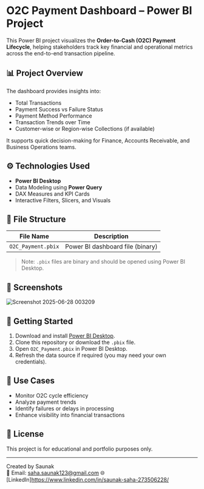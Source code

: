 # O2C Payment Dashboard – Power BI Project

This Power BI project visualizes the **Order-to-Cash (O2C) Payment Lifecycle**, helping stakeholders track key financial and operational metrics across the end-to-end transaction pipeline.

## 📊 Project Overview

The dashboard provides insights into:
- Total Transactions
- Payment Success vs Failure Status
- Payment Method Performance
- Transaction Trends over Time
- Customer-wise or Region-wise Collections (if available)

It supports quick decision-making for Finance, Accounts Receivable, and Business Operations teams.

## ⚙️ Technologies Used

- **Power BI Desktop**
- Data Modeling using **Power Query**
- DAX Measures and KPI Cards
- Interactive Filters, Slicers, and Visuals

## 📁 File Structure

| File Name            | Description                        |
|----------------------|------------------------------------|
| `O2C_Payment.pbix`   | Power BI dashboard file (binary)   |

> Note: `.pbix` files are binary and should be opened using Power BI Desktop.

## 📸 Screenshots
![Screenshot 2025-06-28 003209](https://github.com/user-attachments/assets/b51a2955-8df6-497e-b2eb-dabeb302becc)

## 🚀 Getting Started

1. Download and install [Power BI Desktop](https://powerbi.microsoft.com/desktop/).
2. Clone this repository or download the `.pbix` file.
3. Open `O2C_Payment.pbix` in Power BI Desktop.
4. Refresh the data source if required (you may need your own credentials).

## 📌 Use Cases

- Monitor O2C cycle efficiency
- Analyze payment trends
- Identify failures or delays in processing
- Enhance visibility into financial transactions

## 📄 License

This project is for educational and portfolio purposes only.

---

Created by Saunak  
📧 Email: saha.saunak123@gmail.com
🌐 [LinkedIn]https://www.linkedin.com/in/saunak-saha-273506228/
